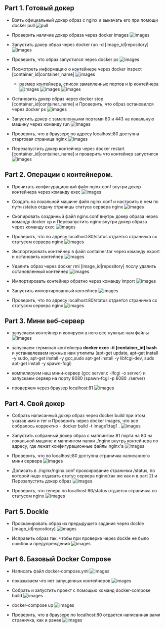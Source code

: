 ## Part 1. Готовый докер

- Взять официальный докер образ с nginx и выкачать его при помощи docker pull
![pull](img/1.pull.png)

- Проверить наличие докер образа через docker images
![images](img/1.images.png)

- Запустить докер образ через docker run -d [image_id|repository]
![images](img/1.run.png)

- Проверить, что образ запустился через docker ps
![images](img/1-ps.png)

- Посмотреть информацию о контейнере через docker inspect [container_id|container_name] ![images](img/1-inspect.png)
    - размер контейнера, список замапленных портов и ip контейнера<br>
    ![images](img/1-size.png) ![images](img/1-ports.png) ![images](img/1-ip.png)

- Остановить докер образ через docker stop [container_id|container_name] и Проверить, что образ остановился через docker ps
![images](img/1-stop-ps.png)

- Запустить докер с замапленными портами 80 и 443 на локальную машину через команду run
![images](img/1-80-443.png)

- Проверить, что в браузере по адресу localhost:80 доступна стартовая страница nginx
![images](img/1-local.png)

- Перезапустить докер контейнер через docker restart [container_id|container_name] и проверить что контейнер запустился
![images](img/1-restart-ps.png)

## Part 2. Операции с контейнером.

- Прочитать конфигурационный файл nginx.conf внутри докер контейнера через команду exec
![images](img/2-read-conf.png)

- Создать на локальной машине файл nginx.conf и настроить в нем по пути /status отдачу страницы статуса сервера nginx
![images](img/2-loc-conf.png)

- Скопировать созданный файл nginx.conf внутрь докер образа через команду docker cp и Перезапустить nginx внутри докер образа через команду exec
![images](img/2-cp-reload.png)

- Проверить, что по адресу localhost:80/status отдается страничка со статусом сервера nginx
![images](img/2-status.png)

- Экспортировать контейнер в файл container.tar через команду export и остановить контейнер
![images](img/2-export-stop.png)

- Удалить образ через docker rmi [image_id|repository] послу удалить остановленный контейнер
![images](img/2-rm-image-contai.png)

- Импортировать контейнер обратно через команду import ![images](img/2-import.png)

- Запустить импортированный контейнер ![images](img/2-run.png)

- Проверить, что по адресу localhost:80/status отдается страничка со статусом сервера nginx
![images](img/2-status2.png)

## Part 3. Мини веб-сервер

- запускаем контейнер и копируем в него все нужные нам файлы ![images](img/3-run-cp.png)

- запускаем терминал контейнера __docker exec -it [container_id] bash__ и устанавлеваем нужные нам утилиты (apt-get update, apt-get install -y sudo, apt-get install -y gcc,sudo apt-get install -y libfcgi-dev, sudo apt-get install -y spawn-fcgi)

- компилируем наш мини-сервер (gcc server.c -lfcgi -o server) и запускаем сервер на порту 8080 (spawn-fcgi -p 8080 ./server)

- проверяем через браузер localhost:81 ![images](img/3-81.png)

## Part 4. Свой докер

- Собрать написанный докер образ через docker build при этом указав имя и тег и Проверить через docker images, что все собралось корректно - docker build -t image1:tag1 .
![images](img/4-build-img.png)

- Запустить собранный докер образ с маппингом 81 порта на 80 на локальной машине и маппингом папки ./nginx внутрь контейнера по адресу, где лежат конфигурационные файлы nginx'а
![images](img/4-run.png)

- Проверить, что по localhost:80 доступна страничка написанного мини сервера
![images](img/4-local.png)

- Дописать в ./nginx/nginx.conf проксирование странички /status, по которой надо отдавать статус сервера nginx(так же как и в part 2) и Перезапустить докер образ
![images](img/4-rest.png)

- Проверить, что теперь по localhost:80/status отдается страничка со статусом nginx
![images](img/4-status.png)

## Part 5. Dockle

- Просканировать образ из предыдущего задания через dockle [image_id|repository]
![images](img/5-before.png)

- Исправить образ так, чтобы при проверке через dockle не было ошибок и предупреждений
![images](img/5-after.png)

## Part 6. Базовый Docker Compose

- Написать файл docker-compose.yml ![images](img/6-yml.png)

- показываем что нет запущенных контейнеров ![images](img/6-ps.png)

- Собрать и запустить проект с помощью команд docker-compose build
![images](img/6-build.png)

- docker-compose up ![images](img/6-up.png)

- Проверить, что в браузере по localhost:80 отдается написанная вами страничка, как и ранее
![images](img/6-local.png)